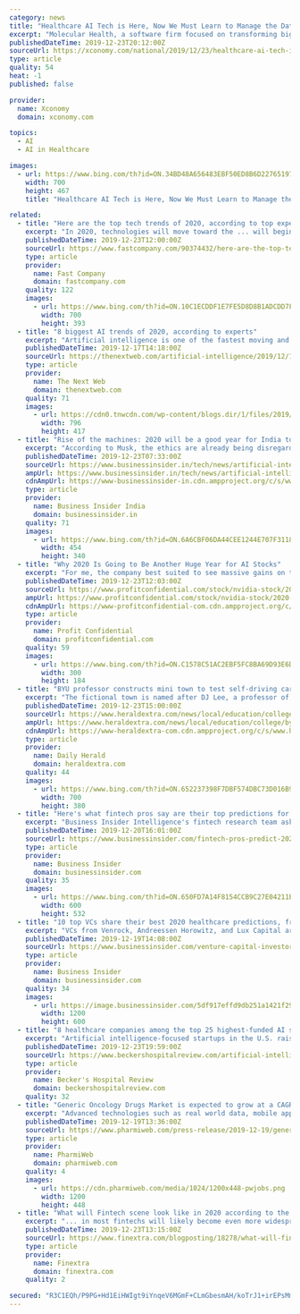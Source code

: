 ```yaml
---
category: news
title: "Healthcare AI Tech is Here, Now We Must Learn to Manage the Data"
excerpt: "Molecular Health, a software firm focused on transforming big data into analysis and prediction tools for healthcare companies, believes biotech is in the early days of using artificial intelligence (AI) and machine learning in drug discovery and development. It is not the technology available holding the industry back, but the managing and the ..."
publishedDateTime: 2019-12-23T20:12:00Z
sourceUrl: https://xconomy.com/national/2019/12/23/healthcare-ai-tech-is-here-now-we-must-learn-to-manage-the-data/
type: article
quality: 54
heat: -1
published: false

provider:
  name: Xconomy
  domain: xconomy.com

topics:
  - AI
  - AI in Healthcare

images:
  - url: https://www.bing.com/th?id=ON.34BD48A656483EBF50ED8B6D22765197
    width: 700
    height: 467
    title: "Healthcare AI Tech is Here, Now We Must Learn to Manage the Data"

related:
  - title: "Here are the top tech trends of 2020, according to top experts"
    excerpt: "In 2020, technologies will move toward the ... will begin to appear, and may use fast 5G connections to the cloud to identify people and things for us. The role of AI will increase in business, and the public will become more aware of it. Next year’s tech will appear in the context of a turbulent political scene and perhaps the biggest ..."
    publishedDateTime: 2019-12-23T12:00:00Z
    sourceUrl: https://www.fastcompany.com/90374432/here-are-the-top-tech-trends-of-2020-according-to-top-experts
    type: article
    provider:
      name: Fast Company
      domain: fastcompany.com
    quality: 122
    images:
      - url: https://www.bing.com/th?id=ON.10C1ECDDF1E7FE5D8D8B1ADCDD7F79F0
        width: 700
        height: 393
  - title: "8 biggest AI trends of 2020, according to experts"
    excerpt: "Artificial intelligence is one of the fastest moving and least predictable industries. Just think about all the things that were inconceivable a few years back: deepfakes, AI-powered machine translation, bots that can master the most complicated games, etc. But it never hurts to try our chances at predicting the future of AI. We asked ..."
    publishedDateTime: 2019-12-17T14:18:00Z
    sourceUrl: https://thenextweb.com/artificial-intelligence/2019/12/17/8-biggest-ai-trends-of-2020-according-to-experts/
    type: article
    provider:
      name: The Next Web
      domain: thenextweb.com
    quality: 71
    images:
      - url: https://cdn0.tnwcdn.com/wp-content/blogs.dir/1/files/2019/12/Untitled-design-77-796x417.jpg
        width: 796
        height: 417
  - title: "Rise of the machines: 2020 will be a good year for India to teach AI some ethics"
    excerpt: "According to Musk, the ethics are already being disregarded as ‘advance AI’ manipulates social media. He implied that the technology is being to make basic spambots more convincing and effective. And that’s already started to come true in the form of deep-fakes and robotic calls. There shouldn’t be an ‘oops’ moment when it comes to ..."
    publishedDateTime: 2019-12-23T07:33:00Z
    sourceUrl: https://www.businessinsider.in/tech/news/artificial-intelligence-in-2020-needs-to-be-about-ethics-in-india/articleshow/72935214.cms
    ampUrl: https://www.businessinsider.in/tech/news/artificial-intelligence-in-2020-needs-to-be-about-ethics-in-india/amp_articleshow/72935214.cms
    cdnAmpUrl: https://www-businessinsider-in.cdn.ampproject.org/c/s/www.businessinsider.in/tech/news/artificial-intelligence-in-2020-needs-to-be-about-ethics-in-india/amp_articleshow/72935214.cms
    type: article
    provider:
      name: Business Insider India
      domain: businessinsider.in
    quality: 71
    images:
      - url: https://www.bing.com/th?id=ON.6A6CBF06DA44CEE1244E707F31189F08
        width: 454
        height: 340
  - title: "Why 2020 Is Going to Be Another Huge Year for AI Stocks"
    excerpt: "For me, the company best suited to see massive gains on the back of the AI sector is NVIDIA Corporation (NASDAQ:NVDA). NVIDIA is mainly known for selling graphics processing units (GPU) that are used in high-end gaming computers, but the company does more than that. Now NVIDIA’s dominance in the GPU space is translating into dominance in the ..."
    publishedDateTime: 2019-12-23T12:03:00Z
    sourceUrl: https://www.profitconfidential.com/stock/nvidia-stock/2020-another-huge-year-ai-stocks/
    ampUrl: https://www.profitconfidential.com/stock/nvidia-stock/2020-another-huge-year-ai-stocks/amp/
    cdnAmpUrl: https://www-profitconfidential-com.cdn.ampproject.org/c/s/www.profitconfidential.com/stock/nvidia-stock/2020-another-huge-year-ai-stocks/amp/
    type: article
    provider:
      name: Profit Confidential
      domain: profitconfidential.com
    quality: 59
    images:
      - url: https://www.bing.com/th?id=ON.C1578C51AC2EBF5FC8BA69D93E6D7F12
        width: 300
        height: 184
  - title: "BYU professor constructs mini town to test self-driving car tech"
    excerpt: "The fictional town is named after DJ Lee, a professor of electrical and computer engineering, who constructed it with students as a way to teach them about self-driving cars. “The main thing that we learned is the things you design and build, they work differently in the real world than you would expect from simulations,” said Harrison ..."
    publishedDateTime: 2019-12-23T15:00:00Z
    sourceUrl: https://www.heraldextra.com/news/local/education/college/byu/byu-professor-constructs-mini-town-to-test-self-driving-car/article_1be64be4-2731-5fc5-8acf-6397a18d9077.html
    ampUrl: https://www.heraldextra.com/news/local/education/college/byu/byu-professor-constructs-mini-town-to-test-self-driving-car/article_1be64be4-2731-5fc5-8acf-6397a18d9077.amp.html
    cdnAmpUrl: https://www-heraldextra-com.cdn.ampproject.org/c/s/www.heraldextra.com/news/local/education/college/byu/byu-professor-constructs-mini-town-to-test-self-driving-car/article_1be64be4-2731-5fc5-8acf-6397a18d9077.amp.html
    type: article
    provider:
      name: Daily Herald
      domain: heraldextra.com
    quality: 44
    images:
      - url: https://www.bing.com/th?id=ON.652237398F7DBF574DBC73D016B961FF
        width: 700
        height: 380
  - title: "Here's what fintech pros say are their top predictions for 2020, and which trends never materialized in 2019"
    excerpt: "Business Insider Intelligence's fintech research team asked industry leaders for their 2020 fintech predictions — and what didn't pan out in 2019."
    publishedDateTime: 2019-12-20T16:01:00Z
    sourceUrl: https://www.businessinsider.com/fintech-pros-predict-2020-trends-2019-12
    type: article
    provider:
      name: Business Insider
      domain: businessinsider.com
    quality: 35
    images:
      - url: https://www.bing.com/th?id=ON.650FD7A14F8154CCB9C27E04211E20A5
        width: 600
        height: 532
  - title: "10 top VCs share their best 2020 healthcare predictions, from a booming IPO market to pharma companies getting into the medical care business"
    excerpt: "VCs from Venrock, Andreessen Horowitz, and Lux Capital are placing bets on new ways of going to the doctor and discovering medical treatments."
    publishedDateTime: 2019-12-19T14:08:00Z
    sourceUrl: https://www.businessinsider.com/venture-capital-investors-healthcare-predictions-2020-2019-12
    type: article
    provider:
      name: Business Insider
      domain: businessinsider.com
    quality: 34
    images:
      - url: https://image.businessinsider.com/5df917effd9db251a1421f29?width=1200&format=jpeg
        width: 1200
        height: 600
  - title: "8 healthcare companies among the top 25 highest-funded AI startups of 2019"
    excerpt: "Artificial intelligence-focused startups in the U.S. raised a total of $10.7 billion in 2019, spanning seed, early- and late-stage funding rounds for just under 500 startups, Forbes reports. Of the 25 AI startups that raised the most money this year, several either cater primarily to the healthcare industry or have introduced healthcare ..."
    publishedDateTime: 2019-12-23T19:59:00Z
    sourceUrl: https://www.beckershospitalreview.com/artificial-intelligence/8-healthcare-companies-among-the-top-25-highest-funded-ai-startups-of-2019.html
    type: article
    provider:
      name: Becker's Hospital Review
      domain: beckershospitalreview.com
    quality: 32
  - title: "Generic Oncology Drugs Market is expected to grow at a CAGR of ~6.2% during the forecast period of 2018 to 2028"
    excerpt: "Advanced technologies such as real world data, mobile apps, and artificial intelligence have successfully been able to achieve a high engagement ... In addition to this, the company achieved a CE mark for its gene modifying therapy used for the treatment of blood cancer. Pfizer Inc. has been focusing on the over 39 therapies, in order to ..."
    publishedDateTime: 2019-12-19T13:36:00Z
    sourceUrl: https://www.pharmiweb.com/press-release/2019-12-19/generic-oncology-drugs-market-is-expected-to-grow-at-a-cagr-of-62-during-the-forecast-period-of-2
    type: article
    provider:
      name: PharmiWeb
      domain: pharmiweb.com
    quality: 4
    images:
      - url: https://cdn.pharmiweb.com/media/1024/1200x448-pwjobs.png
        width: 1200
        height: 448
  - title: "What will Fintech scene look like in 2020 according to the industry experts"
    excerpt: "... in most fintechs will likely become even more widespread within the industry and since the trend doesn’t seem to be going anywhere and AI has now become an essential part of our everyday lives, Fintech won’t be an exception either. Fintech will have the easiest time with personalized information this following year according to the ..."
    publishedDateTime: 2019-12-23T13:15:00Z
    sourceUrl: https://www.finextra.com/blogposting/18278/what-will-fintech-scene-look-like-in-2020-according-to-the-industry-experts
    type: article
    provider:
      name: Finextra
      domain: finextra.com
    quality: 2

secured: "R3C1EQh/P9PG+Hd1EiHWIgt9iYnqeV6MGmF+CLmGbesmAH/koTrJ1+irEPsMm5T2Or+Hg0eg6kl4Dzzz9I+txwgh6n+H25fSHnit3vd5++M5N8R8kUZxJAR1jVm6aPfivwpJaWe6EzXr20lWCg+ERzGk5gmDcBrYJCVSUHpqmUHlH1fzeQ1dGdOFKl+SarH485JBAkZz/F0rPtKb/Unn1C6kmrgYDepUHp0DoSeBD8D1NSSb26jNBmlC4kDKjQfudzdCZjrlkMLQ1mcg8lE4AA==;Ngjelun2P0+rJ90S3B2nRQ=="
---
```



